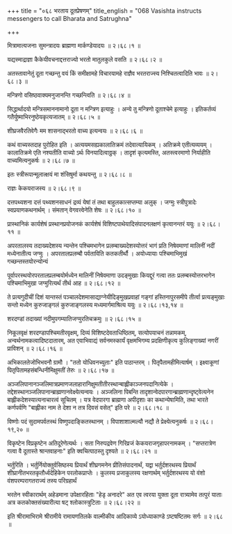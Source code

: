 +++
title = "०६८ भरताय दूतप्रेषणम्"
title_english = "068 Vasishta instructs messengers to call Bharata and Satrughna"

+++


मित्रामात्यजनाः सुमन्त्रादयः ब्राह्मणा मार्कण्डेयादयः  ॥  २।६८।१  ॥   

  

यद्यस्माद्राज्ञा कैकेयीवचनाद्दत्तराज्यो भरतो मातुलकुले वसति  ॥  २।६८।२
 ॥   

  

अतस्तावानेतुं दूता गच्छन्तु वयं किं समीक्षामहे विचारयामहे राज्ञैव
भरतराज्स्य निश्चितत्वादिति भावः  ॥  २।६८।३  ॥   

  

मन्त्रिणो वसिष्ठवाक्यमनुजानन्ति गच्छन्त्विति  ॥  २।६८।४  ॥   

  

सिद्धार्थादयो मन्त्रिसमाननामानो दूता न मन्त्रिण इत्याहुः । अन्ये तु
मन्त्रिणो दूताश्चेमे इत्याहुः । इतिकर्तव्यं
गतैर्युष्माभिरनुष्ठेयकृत्यजातम्  ॥  २।६८।५  ॥   

  

शीघ्रजवैरतिवेगैः मम शासनाद्भरतो वाच्य इत्यन्वयः  ॥  २।६८।६  ॥   

  

कथं वाच्यस्तदाह पुरोहित इति । अत्ययमसह्यकालातिक्रमं तदेवात्यायिकम् ।
अतिक्रमे एतीत्यव्ययम् । कालातिक्रमे एति नश्यतीति वाच्यो ऽर्थः
विनयादित्वाठ्ठक् । तादृशं कृत्यमस्ति, अतस्त्वरमाणो निर्याहीति
वाच्यमित्यनुकर्षः  ॥  २।६८।७  ॥   

  

इतः स्त्रीरूपान्मूलात्क्षयं मा शंसिषुर्मा कथयन्तु  ॥  २।६८।८  ॥   

  

राज्ञः केकयराजस्य  ॥  २।६८।९  ॥   

  

दत्तपथ्यशना दत्तं पथ्यशनसाधनं द्रव्यं येषां तं तथा बाहुलकात्सप्तम्या
अलुक् । जग्मुः स्त्रीपुत्रादेः स्वप्रयाणकथनार्थम् । संमतान्
वेगवत्त्वेनेति शेषः  ॥  २।६८।१०  ॥   

  

प्रास्थानिकं कार्यशेषं प्रस्थानप्रयोजनकं कार्यशेषं
विशिष्टपाथेयादिसंपादनलक्षणं कृत्वानन्तरं ययुः  ॥  २।६८।११  ॥   

  

अपरतालस्य तदाख्यदेशस्य न्यन्तेन पश्चिमभागेन प्रलम्बाख्यदेशस्योत्तरं भागं
प्रति निषेवमाणां मालिनीं नदीं मध्येनातीत्य जग्मुः । अपरतालप्रलम्बौ
पर्वताविति कतकतीर्थौ । अयोध्यायाः पश्चिमाभिमुखं गच्छन्तस्तयोरन्योन्यं  

पूर्वापरस्थयोरपरतालप्रलम्बयोर्मध्येन मालिनीं निषेवमाणा उदङ्मुखाः
कियद्दूरं गत्वा ततः प्रलम्बस्योत्तरभागेन पश्चिमाभिमुखा जग्मुरित्यर्थं
तीर्थ आह  ॥  २।६८।१२  ॥   

  

ते प्रत्यगुदीचीं दिशं यान्तस्तं पञ्चालदेशमासाद्याग्नेयीदिङ्मुखप्रवाहां
गङ्गां हस्तिनापुरसमीपे तीर्त्वा प्रत्यङ्मुखाः सन्तो मध्येन कुरुजाङ्गलं
कुरुजाङ्गलस्य मध्यमार्गमाश्रित्य ययुः  ॥  २।६८।१३,१४  ॥   

  

शरदण्डां तदाख्यां नदीमुपगम्यातिजग्मुरतिचक्रमुः  ॥  २।६८।१५  ॥   

  

निकूलवृक्षं शरदण्डापश्चिमतीरवृक्षम्, दिव्यं विशिष्टदेवताधिष्ठितम्,
सत्योपयाचनं तन्नामकम्, अन्वर्थनामकत्वादिष्टदातारम्, अत एवाभिवाद्यं
सर्वनमस्कार्यं वृक्षमभिगम्य प्रदक्षिणीकृत्य कुलिङ्गाख्यां नगरीं
प्राविशन्  ॥  २।६८।१६  ॥   

  

अभिकालतेजोभिभवनौ ग्रामौ । "ततो योधिवनच्युताः" इति पाठान्तरम् ।
पितृपैतामहीमित्यार्षम् । इक्ष्वाकूणां पितृपितामहसंबन्धिनीमिक्षुमतीं
तेरुः  ॥  २।६८।१७ ॥   

अञ्जलिपानानञ्जलिमात्रप्रमाणजलाहारानिक्षुमतीतीरस्थान्बाह्लीकाञ्जनपदानित्येके
। तद्देशस्थानञ्जलिपानान्ब्राह्मणानवेक्ष्येत्यन्वयः । अञ्जलिना पिबन्ति
तादृशान्वेदपारगान्ब्राह्मणान्दृष्ट्वेत्यनेन बाह्लीकदेशस्यात्यनाचारत्वं
सूचितम् । यत्र वेदपारगा ब्राह्मणा अपीदृशाः का कथान्येषामिति, तथा भारते
कर्णपर्वणि "बाह्लीका नाम ते देशा न तत्र दिवसं वसेत्" इति परे  ॥  २।६८।१८
 ॥   

  

विष्णोः पदं सुदामपर्वतस्थं विष्णुपदाङ्कितस्थानम् । विपाशाशाल्मल्यौ नद्यौ
ते प्रेक्ष्येत्यनुकर्षः  ॥  २।६८।१९,२०  ॥   

  

विकृष्टेन विप्रकृष्टेन अतिदूरेणेत्यर्थः । सता निरुपद्रवेण गिरिव्रजं
केकयराजगृहापरनामकम् । "सप्तरात्रेण गत्वा वै दूतास्ते श्रान्तवाहनाः" इति
क्वचित्पाठस्तु दृश्यते  ॥  २।६८।२१  ॥   

  

भर्तुरिति । भर्तुर्नियोक्तुर्वसिष्ठस्य प्रियार्थं शीघ्रगमनेन
प्रीतिसंपादनार्थं, यद्वा भर्तुर्दशरथस्य प्रियार्थं
शीघ्रानीतभरतकृतौर्ध्वदेहिकेन परलोकप्राप्तेः । कुलस्य प्रजाकुलस्य
रक्षणार्थम् भर्तुर्दशरथस्य यो वंशो वंशपरम्परागतराज्यं तस्य
परिग्रहार्थं  

भरतेन स्वीकारार्थम् अहेडमाना उपेक्षारहिताः "हेडृ अनादरे" अत एव त्वरया
युक्ता दूता रात्र्यामेव तत्पुरं याताः अत्र कतकोक्तसंख्यारीत्या षट्
श्लोकास्त्रुटिताः  ॥  २।६८।२२  ॥   

  

इति श्रीरामाभिरामे श्रीरामीये रामायणतिलके वाल्मीकीय आदिकाव्ये
ऽयोध्याकाण्डे ऽष्टषष्टितमः सर्गः  ॥  २।६८  ॥   

  

  


